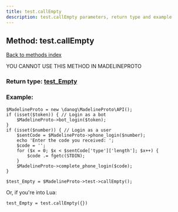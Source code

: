 ```yaml
---
title: test.callEmpty
description: test.callEmpty parameters, return type and example
---
```

## Method: test.callEmpty  
[Back to methods index](index.md)


YOU CANNOT USE THIS METHOD IN MADELINEPROTO




### Return type: [test\_Empty](../types/test_Empty.md)

### Example:


```
$MadelineProto = new \danog\MadelineProto\API();
if (isset($token)) { // Login as a bot
    $MadelineProto->bot_login($token);
}
if (isset($number)) { // Login as a user
    $sentCode = $MadelineProto->phone_login($number);
    echo 'Enter the code you received: ';
    $code = '';
    for ($x = 0; $x < $sentCode['type']['length']; $x++) {
        $code .= fgetc(STDIN);
    }
    $MadelineProto->complete_phone_login($code);
}

$test_Empty = $MadelineProto->test->callEmpty();
```

Or, if you're into Lua:

```
test_Empty = test.callEmpty({})
```

